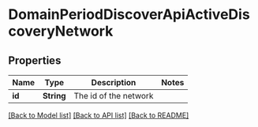 # DomainPeriodDiscoverApiActiveDiscoveryNetwork

## Properties

Name | Type | Description | Notes
------------ | ------------- | ------------- | -------------
**id** | **String** | The id of the network |

[[Back to Model list]](./README.md#documentation-for-models) [[Back to API list]](./README.md#documentation-for-api-endpoints) [[Back to README]](../README.md)
